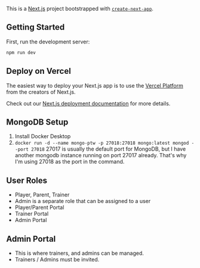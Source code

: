This is a [Next.js](https://nextjs.org) project bootstrapped with [`create-next-app`](https://nextjs.org/docs/app/api-reference/cli/create-next-app).

## Getting Started

First, run the development server:

```bash
npm run dev
```

## Deploy on Vercel

The easiest way to deploy your Next.js app is to use the [Vercel Platform](https://vercel.com/new?utm_medium=default-template&filter=next.js&utm_source=create-next-app&utm_campaign=create-next-app-readme) from the creators of Next.js.

Check out our [Next.js deployment documentation](https://nextjs.org/docs/app/building-your-application/deploying) for more details.

## MongoDB Setup

1. Install Docker Desktop
2. `docker run -d --name mongo-ptw -p 27018:27018 mongo:latest mongod --port 27018` 27017 is usually the default port for MongoDB, but I have another mongodb instance running on port 27017 already. That's why I'm using 27018 as the port in the command.

## User Roles

- Player, Parent, Trainer
- Admin is a separate role that can be assigned to a user
- Player/Parent Portal
- Trainer Portal
- Admin Portal

## Admin Portal

- This is where trainers, and admins can be managed.
- Trainers / Admins must be invited.
